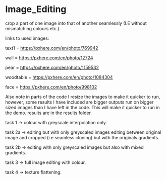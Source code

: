 # Image_Editing

crop a part of one image into that of another seamlessly (I.E without mismatching colours etc.).

links to used images:

text1 = https://pxhere.com/en/photo/769942

wall = https://pxhere.com/en/photo/12724

pear = https://pxhere.com/en/photo/1159532

woodtable = https://pxhere.com/en/photo/1084304

face = https://pxhere.com/en/photo/998102

Also note in parts of the code I resize the images to make it quicker to run, however, some results I have included are bigger outputs run on bigger sized images than I have left in the code.
This will make it quicker to run in the demo.
results are in the results folder.
 
task 1 -> colour with greyscale interpolation only.

task 2a -> editing but with only greyscaled images editing between original image and cropped (i.e seamless cloning) but with the originals gradients.

task 2b -> editing with only greyscaled images but also with mixed gradients.

task 3 -> full image editing with colour.

task 4 -> texture flattening.
